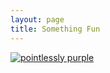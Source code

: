```yaml
---
layout: page
title: Something Fun
---
```


<a href="http://www.purple.com/">
<img alt="pointlessly purple" src="http://www.purple.com/affinity/pointlessly_purple.png"></a>